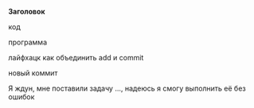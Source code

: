 **Заголовок**

код

программа

лайфхацк как объединить add и commit

новый коммит

Я ждун, мне поставили задачу ..., надеюсь я смогу выполнить её без ошибок